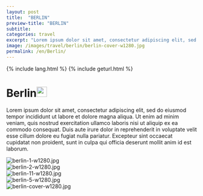 ```yaml
---
layout: post
title:  "BERLIN"
preview-title: "BERLIN"
subtitle:
categories: travel
excerpt: "Lorem ipsum dolor sit amet, consectetur adipiscing elit, sed do eiusmod tempor incididunt ut labore et dolore magna aliqua" 
image: /images/travel/berlin/berlin-cover-w1280.jpg
permalink: /en/Berlin/
---
```

{% include lang.html %}
{% include geturl.html %}
<div class="dark-grey-bg">
    <div class="container">
        <div class="row">
            <div class="col section ft-white ft-300">
                <h1 class="white-color">Berlin<img class="space" src="{{ '/assets/images/aquarius.png' | prepend: SourceUrl }}" width="27"></h1>
                <p class="white-color ft-300">Lorem ipsum dolor sit amet, consectetur adipiscing elit, sed do eiusmod tempor incididunt ut labore et dolore magna aliqua. Ut enim ad minim veniam, quis nostrud exercitation ullamco laboris nisi ut aliquip ex ea commodo consequat. Duis aute irure dolor in reprehenderit in voluptate velit esse cillum dolore eu fugiat nulla pariatur. Excepteur sint occaecat cupidatat non proident, sunt in culpa qui officia deserunt mollit anim id est laborum.</p>
            </div>
        </div>
    </div>
    <div class="post-gallery">
        <div class="container">
            <div class="row">
                <div class="col">
                    <img src="{{ '/images/travel/berlin/berlin-1-w1280.jpg' | prepend: SourceUrl }}" alt="berlin-1-w1280.jpg">
                </div>
            </div>
            <div class="row">
                <div class="col-md-6">
                    <img src="{{ '/images/travel/berlin/berlin-2-w1280.jpg' | prepend: SourceUrl }}" alt="berlin-2-w1280.jpg">
                </div>
                <div class="col-md-6">
                    <img src="{{ '/images/travel/berlin/berlin-11-w1280.jpg' | prepend: SourceUrl }}" alt="berlin-11-w1280.jpg">
                </div>
            </div>
            <div class="row">
                <div class="col-md-6">
                    <img src="{{ '/images/travel/berlin/berlin-5-w1280.jpg' | prepend: SourceUrl }}" alt="berlin-5-w1280.jpg">
                </div>
                <div class="col-md-6">
                    <img src="{{ '/images/travel/berlin/berlin-cover-w1280.jpg' | prepend: SourceUrl }}" alt="berlin-cover-w1280.jpg">
                </div>
            </div>
        </div>
    </div>
</div>
